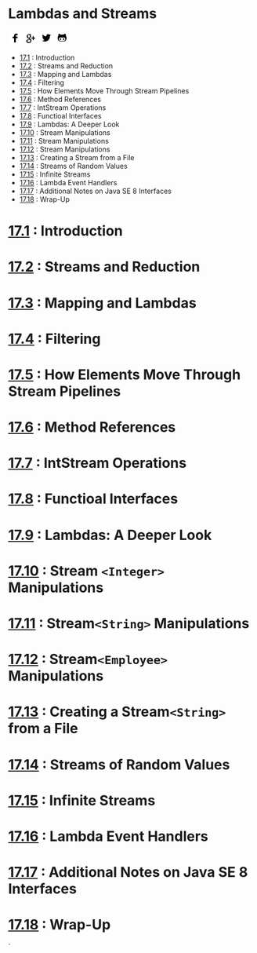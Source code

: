 # Lambdas and Streams

[![facebook][1.1]][1]
[![google-plus][1.2]][2]
[![twitter][1.3]][3]
[![github][1.4]][4]

[1.1]: https://github.com/nagendramca2011/Scala/blob/master/social/facebook.png 
[1.2]: https://github.com/nagendramca2011/Scala/blob/master/social/google-plus.png
[1.3]: https://github.com/nagendramca2011/Scala/blob/master/social/twitter.png 
[1.4]: https://github.com/nagendramca2011/Scala/blob/master/social/github.png 

[1]: https://www.facebook.com/nagendramca4u
[2]: https://plus.google.com/u/0/107349924696808464956
[3]: https://twitter.com/nagendramca2011
[4]: https://github.com/nagendramca2011

* [17.1] : Introduction
* [17.2] : Streams and Reduction
* [17.3] : Mapping and Lambdas
* [17.4] : Filtering
* [17.5] : How Elements Move Through Stream Pipelines
* [17.6] : Method References
* [17.7] : IntStream Operations
* [17.8] : Functioal Interfaces
* [17.9] : Lambdas: A Deeper Look
* [17.10] : Stream<Integer> Manipulations
* [17.11] : Stream<String> Manipulations
* [17.12] : Stream<Employee> Manipulations
* [17.13] : Creating a Stream<String> from a File
* [17.14] : Streams of Random Values
* [17.15] : Infinite Streams
* [17.16] : Lambda Event Handlers
* [17.17] : Additional Notes on Java SE 8 Interfaces
* [17.18] : Wrap-Up

[17.1]:(#Introduction) 
[17.2]:<>
[17.3]:<>
[17.4]:<>
[17.5]:<>
[17.6]:<>
[17.7]:<>
[17.8]:<>
[17.9]:<>
[17.10]:<>
[17.11]:<>
[17.12]:<>
[17.13]:<>
[17.14]:<>
[17.15]:<>
[17.16]:<>
[17.17]:<>
[17.18]:<>

# [17.1] : Introduction
# [17.2] : Streams and Reduction
# [17.3] : Mapping and Lambdas
# [17.4] : Filtering
# [17.5] : How Elements Move Through Stream Pipelines
# [17.6] : Method References
# [17.7] : IntStream Operations
# [17.8] : Functioal Interfaces
# [17.9] : Lambdas: A Deeper Look
# [17.10] : Stream ```<Integer>``` Manipulations
# [17.11] : Stream```<String>``` Manipulations
# [17.12] : Stream```<Employee>``` Manipulations
# [17.13] : Creating a Stream```<String>``` from a File
# [17.14] : Streams of Random Values
# [17.15] : Infinite Streams
# [17.16] : Lambda Event Handlers
# [17.17] : Additional Notes on Java SE 8 Interfaces
# [17.18] : Wrap-Up
 



























`